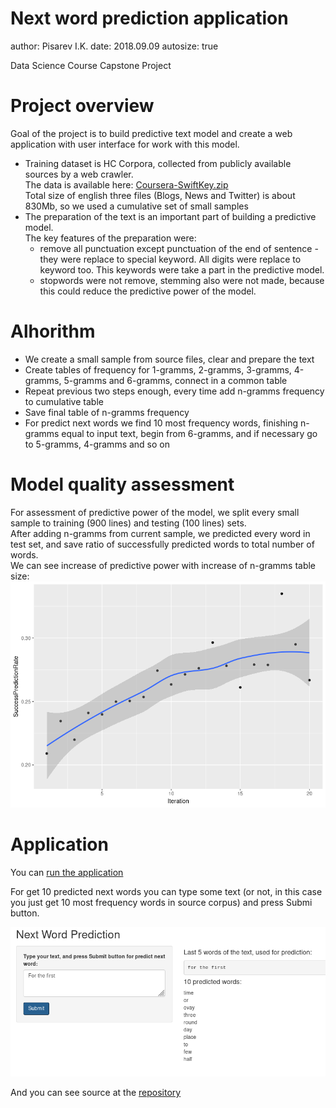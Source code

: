 Next word prediction application
========================================================
author: Pisarev I.K.
date: 2018.09.09
autosize: true

Data Science Course Capstone Project

Project overview
========================================================
Goal of the project is to build predictive text model and create a web application with user interface for work with this model.

- Training dataset is HC Corpora, collected from publicly available sources by a web crawler.  
  The data is available here: [Coursera-SwiftKey.zip](https://d396qusza40orc.cloudfront.net/dsscapstone/dataset/Coursera-SwiftKey.zip)   
  Total size of english three files (Blogs, News and Twitter) is about 830Mb, so we used a cumulative set of small samples
- The preparation of the text is an important part of building a predictive model.  
  The key features of the preparation were:  
  - remove all punctuation except punctuation of the end of sentence - they were replace to special keyword. All digits were replace to keyword too. This keywords were take a part in the predictive model.
  - stopwords were not remove, stemming also were not made, because this could reduce the predictive power of the model.

Alhorithm
========================================================

- We create a small sample from source files, clear and prepare the text
- Create tables of frequency for 1-gramms, 2-gramms, 3-gramms, 4-gramms, 5-gramms and 6-gramms, connect in a common table
- Repeat previous two steps enough, every time add n-gramms frequency to cumulative table
- Save final table of n-gramms frequency
- For predict next words we find 10 most frequency words, finishing n-gramms equal to input text, begin from 6-gramms, and if necessary go to 5-gramms, 4-gramms and so on


Model quality assessment
========================================================
For assessment of predictive power of the model, we split every small sample to training (900 lines) and testing (100 lines) sets.  
After adding n-gramms from current sample, we predicted every word in test set, and save ratio of successfully predicted words to total number of words.  
We can see increase of predictive power with increase of n-gramms table size:
![Test of the model](https://raw.githubusercontent.com/Pisarev-I/DS-Capstone/master/20iterations.png)

Application
========================================================

You can [run the application](https://pisarevivan.shinyapps.io/nextwordprediction)  

For get 10 predicted next words you can type some text (or not, in this case you just get 10 most frequency words in source corpus) and press Submi button.  

![Interface](https://raw.githubusercontent.com/Pisarev-I/DS-Capstone/master/Interface.png)

And you can see source at the [repository](https://github.com/Pisarev-I/DS-Capstone)
